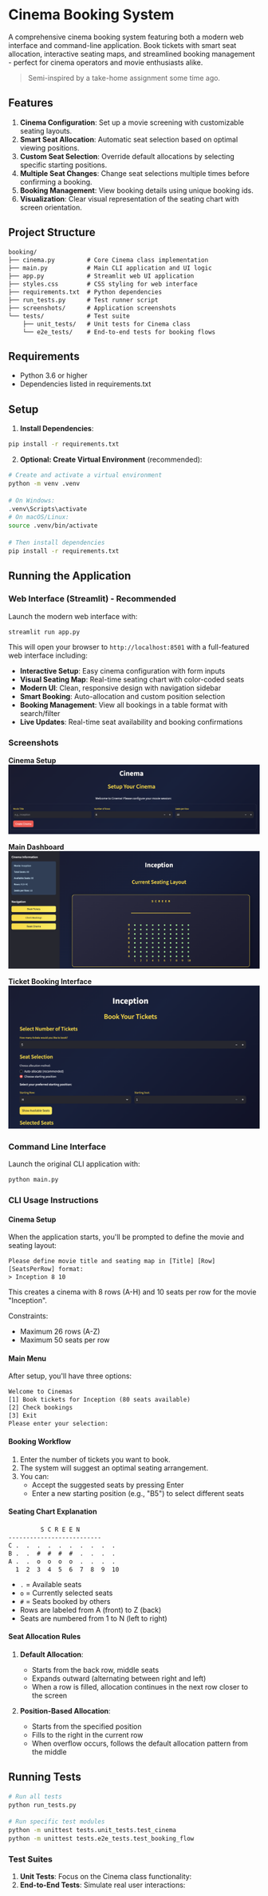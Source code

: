 # Cinema Booking System

A comprehensive cinema booking system featuring both a modern web interface and command-line application. Book tickets with smart seat allocation, interactive seating maps, and streamlined booking management - perfect for cinema operators and movie enthusiasts alike.

> Semi-inspired by a take-home assignment some time ago. 

## Features

1. **Cinema Configuration**: Set up a movie screening with customizable seating layouts.
2. **Smart Seat Allocation**: Automatic seat selection based on optimal viewing positions.
3. **Custom Seat Selection**: Override default allocations by selecting specific starting positions.
4. **Multiple Seat Changes**: Change seat selections multiple times before confirming a booking.
5. **Booking Management**: View booking details using unique booking ids.
6. **Visualization**: Clear visual representation of the seating chart with screen orientation.

## Project Structure

```
booking/
├── cinema.py         # Core Cinema class implementation
├── main.py           # Main CLI application and UI logic
├── app.py            # Streamlit web UI application
├── styles.css        # CSS styling for web interface
├── requirements.txt  # Python dependencies
├── run_tests.py      # Test runner script
├── screenshots/      # Application screenshots
└── tests/            # Test suite
    ├── unit_tests/   # Unit tests for Cinema class
    └── e2e_tests/    # End-to-end tests for booking flows
```

## Requirements

- Python 3.6 or higher
- Dependencies listed in requirements.txt

## Setup

1. **Install Dependencies**:
```bash
pip install -r requirements.txt
```

2. **Optional: Create Virtual Environment** (recommended):
```bash
# Create and activate a virtual environment
python -m venv .venv

# On Windows:
.venv\Scripts\activate
# On macOS/Linux:
source .venv/bin/activate

# Then install dependencies
pip install -r requirements.txt
```

## Running the Application

### Web Interface (Streamlit) - Recommended

Launch the modern web interface with:

```bash
streamlit run app.py
```

This will open your browser to `http://localhost:8501` with a full-featured web interface including:

- **Interactive Setup**: Easy cinema configuration with form inputs
- **Visual Seating Map**: Real-time seating chart with color-coded seats
- **Modern UI**: Clean, responsive design with navigation sidebar
- **Smart Booking**: Auto-allocation and custom position selection
- **Booking Management**: View all bookings in a table format with search/filter
- **Live Updates**: Real-time seat availability and booking confirmations

### Screenshots

**Cinema Setup**
![Cinema Setup](screenshots/landing.png)

**Main Dashboard**
![Main Dashboard](screenshots/home.png)

**Ticket Booking Interface**
![Booking Interface](screenshots/booking.png)

### Command Line Interface

Launch the original CLI application with:

```bash
python main.py
```

### CLI Usage Instructions

#### Cinema Setup

When the application starts, you'll be prompted to define the movie and seating layout:
```
Please define movie title and seating map in [Title] [Row] [SeatsPerRow] format:
> Inception 8 10
```

This creates a cinema with 8 rows (A-H) and 10 seats per row for the movie "Inception".

Constraints:
- Maximum 26 rows (A-Z)
- Maximum 50 seats per row

#### Main Menu

After setup, you'll have three options:
```
Welcome to Cinemas
[1] Book tickets for Inception (80 seats available)
[2] Check bookings
[3] Exit
Please enter your selection:
```

#### Booking Workflow

1. Enter the number of tickets you want to book.
2. The system will suggest an optimal seating arrangement.
3. You can:
   - Accept the suggested seats by pressing Enter
   - Enter a new starting position (e.g., "B5") to select different seats

#### Seating Chart Explanation

```
         S C R E E N
--------------------------
C .  .  .  .  .  .  .  .  .  .
B .  .  #  #  #  #  .  .  .  .
A .  .  o  o  o  o  .  .  .  .
  1  2  3  4  5  6  7  8  9  10
```

- `.` = Available seats
- `o` = Currently selected seats
- `#` = Seats booked by others
- Rows are labeled from A (front) to Z (back)
- Seats are numbered from 1 to N (left to right)

#### Seat Allocation Rules

1. **Default Allocation**:
   - Starts from the back row, middle seats
   - Expands outward (alternating between right and left)
   - When a row is filled, allocation continues in the next row closer to the screen

2. **Position-Based Allocation**:
   - Starts from the specified position
   - Fills to the right in the current row
   - When overflow occurs, follows the default allocation pattern from the middle

## Running Tests

```bash
# Run all tests
python run_tests.py

# Run specific test modules
python -m unittest tests.unit_tests.test_cinema
python -m unittest tests.e2e_tests.test_booking_flow
```

### Test Suites

1. **Unit Tests**: Focus on the Cinema class functionality:
2. **End-to-End Tests**: Simulate real user interactions:
